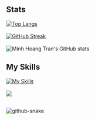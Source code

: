 ## Stats
[![Top Langs](https://github-readme-stats.vercel.app/api/top-langs/?username=hoangminhtran94&layout=donut&langs_count=10&theme=transparent)](https://github.com/anuraghazra/github-readme-stats)
<br>
<br>
[![GitHub Streak](https://streak-stats.demolab.com/?user=hoangminhtran94&ring=4F1FEB&currStreakLabel=4F1FEB&theme=transparent)](https://git.io/streak-stats)
<br>
<br>
![Minh Hoang Tran's GitHub stats](https://github-readme-stats.vercel.app/api?username=hoangminhtran94&show_icons=true&rank_icon=github&hide=stars&theme=transparent)
<br>
## My Skills
[![My Skills](https://skillicons.dev/icons?i=js,ts,react,vue,php,laravel,express,firebase,figma,cs,java,html,css,docker,dotnet,graphql,mongodb,mysql,nestjs,netlify,nextjs,nodejs,postgres,prisma,remix,sqlite,svelte,tailwind,angular,kubernetes,spring,django,py,deno,flutter)](https://skillicons.dev)
<br>
<br>
![](https://komarev.com/ghpvc/?username=hoangminhtran94&style=flat-square)


<br>
<picture>
  <source media="(prefers-color-scheme: dark)" srcset="github-snake-dark.svg" />
  <source media="(prefers-color-scheme: light)" srcset="github-snake.svg" />
  <img alt="github-snake" src="github-snake.svg" />
</picture>
